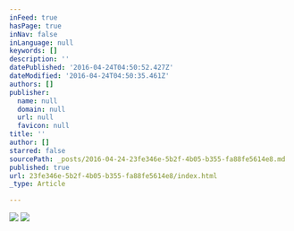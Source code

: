 ```yaml
---
inFeed: true
hasPage: true
inNav: false
inLanguage: null
keywords: []
description: ''
datePublished: '2016-04-24T04:50:52.427Z'
dateModified: '2016-04-24T04:50:35.461Z'
authors: []
publisher:
  name: null
  domain: null
  url: null
  favicon: null
title: ''
author: []
starred: false
sourcePath: _posts/2016-04-24-23fe346e-5b2f-4b05-b355-fa88fe5614e8.md
published: true
url: 23fe346e-5b2f-4b05-b355-fa88fe5614e8/index.html
_type: Article

---
```

![](https://the-grid-user-content.s3-us-west-2.amazonaws.com/833e286c-8ae9-486c-8db7-96048de121a5.jpg)
![](https://the-grid-user-content.s3-us-west-2.amazonaws.com/12244d81-aa16-49ad-baf0-921bc667863e.jpg)